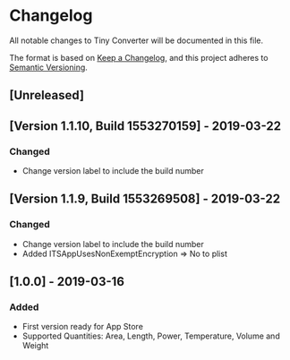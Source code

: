 # Changelog
All notable changes to Tiny Converter will be documented in this file.

The format is based on [Keep a Changelog](https://keepachangelog.com/en/1.0.0/),
and this project adheres to [Semantic Versioning](https://semver.org/spec/v2.0.0.html).

## [Unreleased]

## [Version 1.1.10, Build 1553270159] - 2019-03-22
### Changed
- Change version label to include the build number

## [Version 1.1.9, Build 1553269508] - 2019-03-22
### Changed
- Change version label to include the build number
- Added ITSAppUsesNonExemptEncryption => No to plist

## [1.0.0] - 2019-03-16
### Added
- First version ready for App Store
- Supported Quantities: Area, Length, Power, Temperature, Volume and Weight
